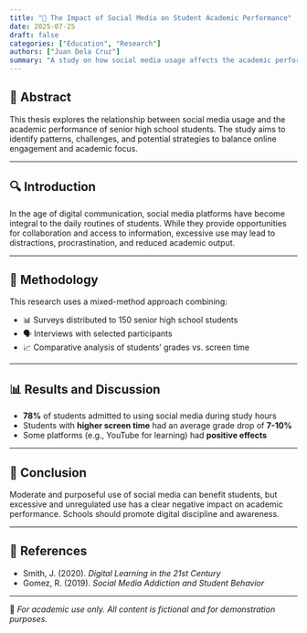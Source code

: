 ```yaml
---
title: "📘 The Impact of Social Media on Student Academic Performance"
date: 2025-07-25
draft: false
categories: ["Education", "Research"]
authors: ["Juan Dela Cruz"]
summary: "A study on how social media usage affects the academic performance of senior high school students."
---
```


## 📄 Abstract

This thesis explores the relationship between social media usage and the academic performance of senior high school students. The study aims to identify patterns, challenges, and potential strategies to balance online engagement and academic focus.

---

## 🔍 Introduction

In the age of digital communication, social media platforms have become integral to the daily routines of students. While they provide opportunities for collaboration and access to information, excessive use may lead to distractions, procrastination, and reduced academic output.

---

## 🧪 Methodology

This research uses a mixed-method approach combining:

- 📊 Surveys distributed to 150 senior high school students
- 🗣️ Interviews with selected participants
- 📈 Comparative analysis of students’ grades vs. screen time

---

## 📊 Results and Discussion

- **78%** of students admitted to using social media during study hours
- Students with **higher screen time** had an average grade drop of **7-10%**
- Some platforms (e.g., YouTube for learning) had **positive effects**

---

## 🧾 Conclusion

Moderate and purposeful use of social media can benefit students, but excessive and unregulated use has a clear negative impact on academic performance. Schools should promote digital discipline and awareness.

---

## 🔗 References

- Smith, J. (2020). _Digital Learning in the 21st Century_
- Gomez, R. (2019). _Social Media Addiction and Student Behavior_

---

📌 _For academic use only. All content is fictional and for demonstration purposes._
